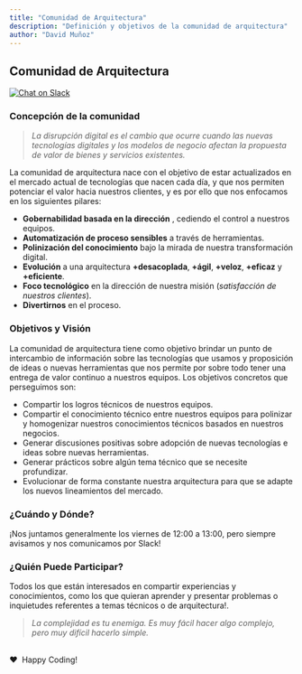 ```yaml
---
title: "Comunidad de Arquitectura"
description: "Definición y objetivos de la comunidad de arquitectura"
author: "David Muñoz"
---
```


## Comunidad de Arquitectura

[![Chat on Slack](https://img.shields.io/badge/chat%20on-slack-green.svg?logo=slack)](https://wmt-chile.slack.com/messages/CAKQLMDAN/)

### Concepción de la comunidad
> *La disrupción digital es el cambio que ocurre cuando las nuevas tecnologías digitales y los modelos de negocio afectan la propuesta de valor de bienes y servicios existentes.*

La comunidad de arquitectura nace con el objetivo de estar actualizados en el mercado actual de tecnologías que nacen cada día, y que nos permiten potenciar el valor hacia nuestros clientes, y es por ello que nos enfocamos en los siguientes pilares:
- **Gobernabilidad basada en la dirección** , cediendo el control a nuestros equipos.
- **Automatización de proceso sensibles** a través de herramientas.
- **Polinización del conocimiento** bajo la mirada de nuestra transformación digital.
- **Evolución** a una arquitectura **+desacoplada**,  **+ágil**, **+veloz**, **+eficaz** y **+eficiente**.
- **Foco tecnológico** en la dirección de nuestra misión (*satisfacción de nuestros clientes*).
- **Divertirnos** en el proceso.

### Objetivos y Visión
La comunidad de arquitectura tiene como objetivo brindar un punto de intercambio de información sobre las tecnologías que usamos y proposición de ideas o nuevas herramientas que nos permite por sobre todo tener una entrega de valor continuo a nuestros equipos.
Los objetivos concretos que perseguimos son:
- Compartir los logros técnicos de nuestros equipos.
- Compartir el conocimiento técnico entre nuestros equipos para polinizar y homogenizar nuestros conocimientos técnicos basados en nuestros negocios.
- Generar discusiones positivas sobre adopción de nuevas tecnologías e ideas sobre nuevas herramientas.
- Generar prácticos sobre algún tema técnico que se necesite profundizar.
- Evolucionar de forma constante nuestra arquitectura para que se adapte los nuevos lineamientos del mercado.

### ¿Cuándo y Dónde?
¡Nos juntamos generalmente los viernes de 12:00 a 13:00, pero siempre avisamos y nos comunicamos por Slack!

### ¿Quién Puede Participar?
Todos los que están interesados en compartir experiencias y conocimientos, como los que quieran aprender y presentar problemas o inquietudes referentes a temas técnicos o de arquitectura!.

> *La complejidad es tu enemiga. Es muy fácil hacer algo complejo, pero muy difícil hacerlo simple.*

<br />
❤️ &nbsp;Happy Coding!